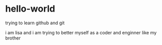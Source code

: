 # hello-world
trying to learn github and git


i am lisa and i am trying to better myself as a coder and enginner
like my brother 
